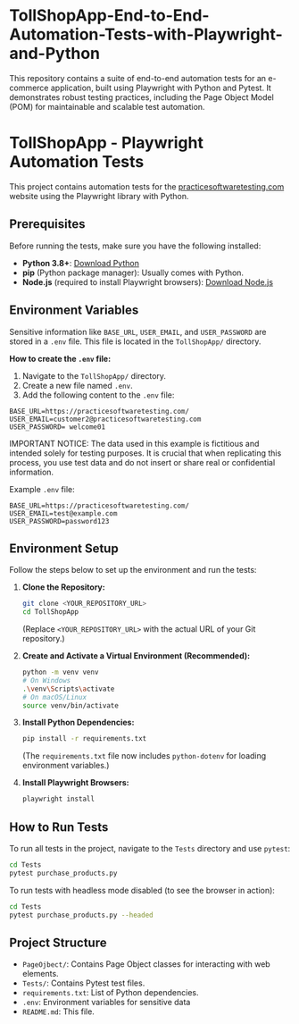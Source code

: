 # TollShopApp-End-to-End-Automation-Tests-with-Playwright-and-Python
This repository contains a suite of end-to-end automation tests for an e-commerce application, built using Playwright with Python and Pytest. It demonstrates robust testing practices, including the Page Object Model (POM) for maintainable and scalable test automation.
# TollShopApp - Playwright Automation Tests

This project contains automation tests for the [practicesoftwaretesting.com](https://practicesoftwaretesting.com/) website using the Playwright library with Python.

## Prerequisites

Before running the tests, make sure you have the following installed:

*   **Python 3.8+**: [Download Python](https://www.python.org/downloads/)
*   **pip** (Python package manager): Usually comes with Python.
*   **Node.js** (required to install Playwright browsers): [Download Node.js](https://nodejs.org/en/download/)

## Environment Variables

Sensitive information like `BASE_URL`, `USER_EMAIL`, and `USER_PASSWORD` are stored in a `.env` file. This file is located in the `TollShopApp/` directory.

**How to create the `.env` file:**
1.  Navigate to the `TollShopApp/` directory.
2.  Create a new file named `.env`.
3.  Add the following content to the `.env` file:

```
BASE_URL=https://practicesoftwaretesting.com/
USER_EMAIL=customer2@practicesoftwaretesting.com
USER_PASSWORD= welcome01
```
IMPORTANT NOTICE: The data used in this example is fictitious and intended solely for testing purposes. It is crucial that when replicating this process, you use test data and do not insert or share real or confidential information.

Example `.env` file:
```
BASE_URL=https://practicesoftwaretesting.com/
USER_EMAIL=test@example.com
USER_PASSWORD=password123
```

## Environment Setup

Follow the steps below to set up the environment and run the tests:

1.  **Clone the Repository:**
    ```bash
    git clone <YOUR_REPOSITORY_URL>
    cd TollShopApp
    ```
    (Replace `<YOUR_REPOSITORY_URL>` with the actual URL of your Git repository.)

2.  **Create and Activate a Virtual Environment (Recommended):**
    ```bash
    python -m venv venv
    # On Windows
    .\venv\Scripts\activate
    # On macOS/Linux
    source venv/bin/activate
    ```

3.  **Install Python Dependencies:**
    ```bash
    pip install -r requirements.txt
    ```
    (The `requirements.txt` file now includes `python-dotenv` for loading environment variables.)

4.  **Install Playwright Browsers:**
    ```bash
    playwright install
    ```

## How to Run Tests

To run all tests in the project, navigate to the `Tests` directory and use `pytest`:

```bash
cd Tests
pytest purchase_products.py
```

To run tests with headless mode disabled (to see the browser in action):

```bash
cd Tests
pytest purchase_products.py --headed
```

## Project Structure

*   `PageOjbect/`: Contains Page Object classes for interacting with web elements.
*   `Tests/`: Contains Pytest test files.
*   `requirements.txt`: List of Python dependencies.
*   `.env`: Environment variables for sensitive data
*   `README.md`: This file.

